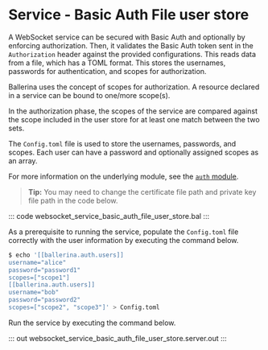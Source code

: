 # Service - Basic Auth File user store

A WebSocket service can be secured with Basic Auth and optionally by enforcing authorization. Then, it validates the Basic Auth token sent in the `Authorization` header against the provided configurations. This reads data from a file, which has a TOML format. This stores the usernames, passwords for authentication, and scopes for authorization.

Ballerina uses the concept of scopes for authorization. A resource declared in a service can be bound to one/more scope(s).

In the authorization phase, the scopes of the service are compared against the scope included in the user store for at least one match between the two sets.

The `Config.toml` file is used to store the usernames, passwords, and scopes. Each user can have a password and optionally assigned scopes as an array.

For more information on the underlying module, see the [`auth` module](https://lib.ballerina.io/ballerina/auth/latest/).

>**Tip:** You may need to change the certificate file path and private key file path in the code below.

::: code websocket_service_basic_auth_file_user_store.bal :::

As a prerequisite to running the service, populate the `Config.toml` file correctly with the user information by executing the command below.

```bash
$ echo '[[ballerina.auth.users]]
username="alice"
password="password1"
scopes=["scope1"]
[[ballerina.auth.users]]
username="bob"
password="password2"
scopes=["scope2", "scope3"]' > Config.toml
```
Run the service by executing the command below.

::: out websocket_service_basic_auth_file_user_store.server.out :::